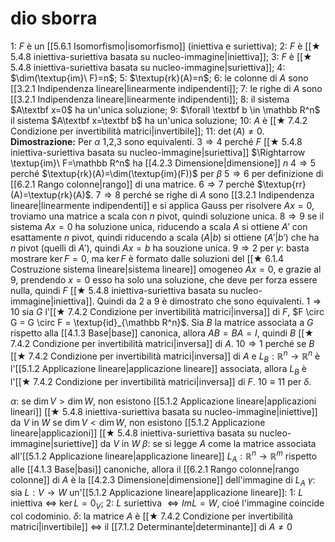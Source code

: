 # dio sborra
1: $F$ è un [[5.6.1 Isomorfismo|isomorfismo]] (iniettiva e suriettiva);
2: $F$ è [[★ 5.4.8 iniettiva-suriettiva basata su nucleo-immagine|iniettiva]];
3: $F$ è [[★ 5.4.8 iniettiva-suriettiva basata su nucleo-immagine|suriettiva]];
4: $\dim(\textup{im}\ F)=n$;
5: $\textup{rk}(A)=n$;
6:  le colonne di $A$ sono [[3.2.1 Indipendenza lineare|linearmente indipendenti]];
7:  le righe di $A$ sono [[3.2.1 Indipendenza lineare|linearmente indipendenti]];
8:  il sistema $A\textbf x=0$ ha un'unica soluzione;
9: $\forall \textbf b \in \mathbb R^n$ il sistema $A\textbf x=\textbf b$ ha un'unica soluzione;
10: $A$ è [[★ 7.4.2 Condizione per invertibilità matrici|invertibile]];
11: $\det(A)\ne0$.
**Dimostrazione:**
Per $\alpha$ $1$,$2$,$3$ sono equivalenti.
$3\Rightarrow 4$ perché $F$ [[★ 5.4.8 iniettiva-suriettiva basata su nucleo-immagine|suriettiva]] $\Rightarrow \textup{im}\ F=\mathbb R^n$ ha [[4.2.3 Dimensione|dimensione]] $n$
$4 \Rightarrow 5$ perché $\textup{rk}(A)=\dim(\textup{im}(F))$ per $\beta$
$5 \Rightarrow 6$ per definizione di [[6.2.1 Rango colonne|rango]] di una matrice.
$6 \Rightarrow 7$ perché $\textup{rr}(A)=\textup{rk}(A)$.
$7 \Rightarrow 8$ perché se righe di $A$ sono  [[3.2.1 Indipendenza lineare|linearmente indipendenti]] e si applica Gauss per risolvere $Ax=0$, troviamo una matrice a scala con $n$ pivot, quindi soluzione unica.
$8 \Rightarrow 9$ se il sistema $Ax=0$ ha soluzione unica, riducendo a scala $A$ si ottiene $A'$ con esattamente $n$ pivot, quindi riducendo a scala $(A|b)$ si ottiene $(A'|b')$ che ha $n$ pivot (quelli di $A'$), quindi $Ax=b$ ha souzione unica.
$9 \Rightarrow 2$ per $\gamma$: basta mostrare $\ker F= 0$, ma $\ker F$ è formato dalle soluzioni del [[★ 6.1.4 Costruzione sistema lineare|sistema lineare]] omogeneo $Ax=0$, e grazie al 9, prendendo $x=0$ esso ha solo una soluzione, che deve per forza essere nulla, quindi $F$ [[★ 5.4.8 iniettiva-suriettiva basata su nucleo-immagine|iniettiva]].
Quindi da $2$ a $9$ è dimostrato che sono equivalenti.
$1 \Rightarrow 10$ sia $G$ l'[[★ 7.4.2 Condizione per invertibilità matrici|inversa]] di $F$, $F \circ G = G \circ F = \textup{id}_{\mathbb R^n}$. Sia $B$ la matrice associata a $G$ rispetto alla [[4.1.3 Base|base]] canonica, allora $AB=BA=I$, quindi $B$ [[★ 7.4.2 Condizione per invertibilità matrici|inversa]] di $A$.
$10 \Rightarrow 1$ perché se $B$ [[★ 7.4.2 Condizione per invertibilità matrici|inversa]] di $A$ e $L_B: \mathbb R^n \longrightarrow \mathbb R^n$ è l'[[5.1.2 Applicazione lineare|applicazione lineare]] associata, allora $L_B$ è l'[[★ 7.4.2 Condizione per invertibilità matrici|inversa]] di $F$.
$10\equiv 11$ per $\delta$.

$\alpha$: se $\dim V>\dim W$, non esistono [[5.1.2 Applicazione lineare|applicazioni lineari]] [[★ 5.4.8 iniettiva-suriettiva basata su nucleo-immagine|iniettive]] da $V$ in $W$ se $\dim V<\dim W$, non esistono [[5.1.2 Applicazione lineare|applicazioni]] [[★ 5.4.8 iniettiva-suriettiva basata su nucleo-immagine|suriettive]] da $V$ in $W$
$\beta$: se si legge $A$ come la matrice associata all'[[5.1.2 Applicazione lineare|applicazione lineare]] $L_A:\mathbb R^n \longrightarrow \mathbb R^m$ rispetto alle [[4.1.3 Base|basi]] canoniche, allora il [[6.2.1 Rango colonne|rango colonne]] di $A$ è la [[4.2.3 Dimensione|dimensione]] dell'immagine di $L_A$
$\gamma$: sia $L:V \longrightarrow W$ un'[[5.1.2 Applicazione lineare|applicazione lineare]]:
1: $L$ iniettiva $\Leftrightarrow$ $\ker L= 0_V$;
2: $L$ suriettiva $\Leftrightarrow ImL=W$, cioé l'immagine coincide col codominio.
$\delta$: la matrice $A$ è [[★ 7.4.2 Condizione per invertibilità matrici|invertibile]] $\Leftrightarrow$ il [[7.1.2 Determinante|determinante]] di $A \neq 0$